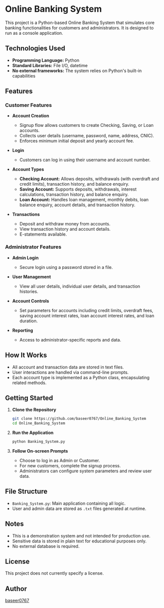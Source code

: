 # Online Banking System

This project is a Python-based Online Banking System that simulates core banking functionalities for customers and administrators. It is designed to run as a console application.

## Technologies Used

- **Programming Language:** Python
- **Standard Libraries:** File I/O, datetime
- **No external frameworks:** The system relies on Python's built-in capabilities

## Features

### Customer Features

- **Account Creation**  
  - Signup flow allows customers to create Checking, Saving, or Loan accounts.
  - Collects user details (username, password, name, address, CNIC).
  - Enforces minimum initial deposit and yearly account fee.

- **Login**
  - Customers can log in using their username and account number.

- **Account Types**
  - **Checking Account:** Allows deposits, withdrawals (with overdraft and credit limits), transaction history, and balance enquiry.
  - **Saving Account:** Supports deposits, withdrawals, interest calculations, transaction history, and balance enquiry.
  - **Loan Account:** Handles loan management, monthly debits, loan balance enquiry, account details, and transaction history.

- **Transactions**
  - Deposit and withdraw money from accounts.
  - View transaction history and account details.
  - E-statements available.

### Administrator Features

- **Admin Login**
  - Secure login using a password stored in a file.

- **User Management**
  - View all user details, individual user details, and transaction histories.

- **Account Controls**
  - Set parameters for accounts including credit limits, overdraft fees, saving account interest rates, loan account interest rates, and loan duration.

- **Reporting**
  - Access to administrator-specific reports and data.

## How It Works

- All account and transaction data are stored in text files.
- User interactions are handled via command-line prompts.
- Each account type is implemented as a Python class, encapsulating related methods.

## Getting Started

1. **Clone the Repository**
   ```bash
   git clone https://github.com/baseer0767/Online_Banking_System
   cd Online_Banking_System
   ```

2. **Run the Application**
   ```bash
   python Banking_System.py
   ```

3. **Follow On-screen Prompts**
   - Choose to log in as Admin or Customer.
   - For new customers, complete the signup process.
   - Administrators can configure system parameters and review user data.

## File Structure

- `Banking_System.py`: Main application containing all logic.
- User and admin data are stored as `.txt` files generated at runtime.

## Notes

- This is a demonstration system and not intended for production use.
- Sensitive data is stored in plain text for educational purposes only.
- No external database is required.

## License

This project does not currently specify a license.

## Author

[baseer0767](https://github.com/baseer0767)
